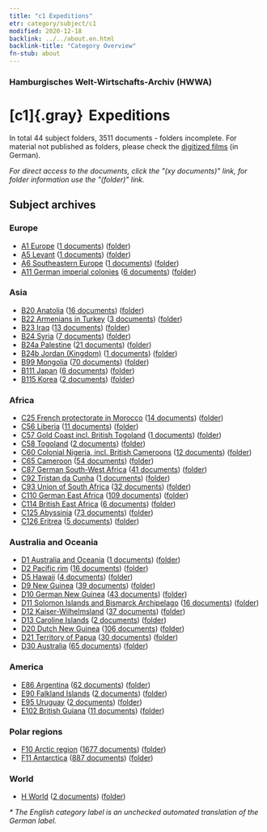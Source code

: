 ```yaml
---
title: "c1 Expeditions"
etr: category/subject/c1
modified: 2020-12-18
backlink: ../../about.en.html
backlink-title: "Category Overview"
fn-stub: about
---
```


### Hamburgisches Welt-Wirtschafts-Archiv (HWWA)
# [c1]{.gray}&#8201; Expeditions&#160; 





In total 44 subject folders, 3511 documents - folders incomplete.
For material not published as folders, please check the [digitized films](/film/h1_sh) (in German).

_For direct access to the documents, click the "(xy documents)" link, for folder information use the "(folder)" link._

## Subject archives



### Europe

- [A1 Europe](../../../geo/about.en.html#A1) (<a href="https://dfg-viewer.de/show/?tx_dlf[id]=https://pm20.zbw.eu/mets/sh/1408xx/140892/1442xx/144200/public.mets.en.xml" target="_blank">1 documents</a>) ([folder](http://purl.org/pressemappe20/folder/sh/140892,144200))
- [A5 Levant](../../../geo/about.en.html#A5) (<a href="https://dfg-viewer.de/show/?tx_dlf[id]=https://pm20.zbw.eu/mets/sh/1408xx/140898/1442xx/144200/public.mets.en.xml" target="_blank">1 documents</a>) ([folder](http://purl.org/pressemappe20/folder/sh/140898,144200))
- [A6 Southeastern Europe](../../../geo/about.en.html#A6) (<a href="https://dfg-viewer.de/show/?tx_dlf[id]=https://pm20.zbw.eu/mets/sh/1409xx/140900/1442xx/144200/public.mets.en.xml" target="_blank">1 documents</a>) ([folder](http://purl.org/pressemappe20/folder/sh/140900,144200))
- [A11 German imperial colonies](../../../geo/about.en.html#A11) (<a href="https://dfg-viewer.de/show/?tx_dlf[id]=https://pm20.zbw.eu/mets/sh/1409xx/140960/1442xx/144200/public.mets.en.xml" target="_blank">6 documents</a>) ([folder](http://purl.org/pressemappe20/folder/sh/140960,144200))

### Asia

- [B20 Anatolia](../../../geo/about.en.html#B20) (<a href="https://dfg-viewer.de/show/?tx_dlf[id]=https://pm20.zbw.eu/mets/sh/1411xx/141108/1442xx/144200/public.mets.en.xml" target="_blank">16 documents</a>) ([folder](http://purl.org/pressemappe20/folder/sh/141108,144200))
- [B22 Armenians in Turkey](../../../geo/about.en.html#B22) (<a href="https://dfg-viewer.de/show/?tx_dlf[id]=https://pm20.zbw.eu/mets/sh/1411xx/141112/1442xx/144200/public.mets.en.xml" target="_blank">3 documents</a>) ([folder](http://purl.org/pressemappe20/folder/sh/141112,144200))
- [B23 Iraq](../../../geo/about.en.html#B23) (<a href="https://dfg-viewer.de/show/?tx_dlf[id]=https://pm20.zbw.eu/mets/sh/1411xx/141113/1442xx/144200/public.mets.en.xml" target="_blank">13 documents</a>) ([folder](http://purl.org/pressemappe20/folder/sh/141113,144200))
- [B24 Syria](../../../geo/about.en.html#B24) (<a href="https://dfg-viewer.de/show/?tx_dlf[id]=https://pm20.zbw.eu/mets/sh/1411xx/141114/1442xx/144200/public.mets.en.xml" target="_blank">7 documents</a>) ([folder](http://purl.org/pressemappe20/folder/sh/141114,144200))
- [B24a Palestine](../../../geo/about.en.html#B24a) (<a href="https://dfg-viewer.de/show/?tx_dlf[id]=https://pm20.zbw.eu/mets/sh/1411xx/141115/1442xx/144200/public.mets.en.xml" target="_blank">21 documents</a>) ([folder](http://purl.org/pressemappe20/folder/sh/141115,144200))
- [B24b Jordan (Kingdom)](../../../geo/about.en.html#B24b) (<a href="https://dfg-viewer.de/show/?tx_dlf[id]=https://pm20.zbw.eu/mets/sh/1411xx/141116/1442xx/144200/public.mets.en.xml" target="_blank">1 documents</a>) ([folder](http://purl.org/pressemappe20/folder/sh/141116,144200))
- [B99 Mongolia](../../../geo/about.en.html#B99) (<a href="https://dfg-viewer.de/show/?tx_dlf[id]=https://pm20.zbw.eu/mets/sh/1412xx/141261/1442xx/144200/public.mets.en.xml" target="_blank">70 documents</a>) ([folder](http://purl.org/pressemappe20/folder/sh/141261,144200))
- [B111 Japan](../../../geo/about.en.html#B111) (<a href="https://dfg-viewer.de/show/?tx_dlf[id]=https://pm20.zbw.eu/mets/sh/1412xx/141272/1442xx/144200/public.mets.en.xml" target="_blank">6 documents</a>) ([folder](http://purl.org/pressemappe20/folder/sh/141272,144200))
- [B115 Korea](../../../geo/about.en.html#B115) (<a href="https://dfg-viewer.de/show/?tx_dlf[id]=https://pm20.zbw.eu/mets/sh/1412xx/141276/1442xx/144200/public.mets.en.xml" target="_blank">2 documents</a>) ([folder](http://purl.org/pressemappe20/folder/sh/141276,144200))

### Africa

- [C25 French protectorate in Morocco](../../../geo/about.en.html#C25) (<a href="https://dfg-viewer.de/show/?tx_dlf[id]=https://pm20.zbw.eu/mets/sh/1413xx/141358/1442xx/144200/public.mets.en.xml" target="_blank">14 documents</a>) ([folder](http://purl.org/pressemappe20/folder/sh/141358,144200))
- [C56 Liberia](../../../geo/about.en.html#C56) (<a href="https://dfg-viewer.de/show/?tx_dlf[id]=https://pm20.zbw.eu/mets/sh/1414xx/141405/1442xx/144200/public.mets.en.xml" target="_blank">11 documents</a>) ([folder](http://purl.org/pressemappe20/folder/sh/141405,144200))
- [C57 Gold Coast incl. British Togoland](../../../geo/about.en.html#C57) (<a href="https://dfg-viewer.de/show/?tx_dlf[id]=https://pm20.zbw.eu/mets/sh/1414xx/141406/1442xx/144200/public.mets.en.xml" target="_blank">1 documents</a>) ([folder](http://purl.org/pressemappe20/folder/sh/141406,144200))
- [C58 Togoland](../../../geo/about.en.html#C58) (<a href="https://dfg-viewer.de/show/?tx_dlf[id]=https://pm20.zbw.eu/mets/sh/1414xx/141408/1442xx/144200/public.mets.en.xml" target="_blank">2 documents</a>) ([folder](http://purl.org/pressemappe20/folder/sh/141408,144200))
- [C60 Colonial Nigeria, incl. British Cameroons](../../../geo/about.en.html#C60) (<a href="https://dfg-viewer.de/show/?tx_dlf[id]=https://pm20.zbw.eu/mets/sh/1414xx/141409/1442xx/144200/public.mets.en.xml" target="_blank">12 documents</a>) ([folder](http://purl.org/pressemappe20/folder/sh/141409,144200))
- [C65 Cameroon](../../../geo/about.en.html#C65) (<a href="https://dfg-viewer.de/show/?tx_dlf[id]=https://pm20.zbw.eu/mets/sh/1414xx/141410/1442xx/144200/public.mets.en.xml" target="_blank">54 documents</a>) ([folder](http://purl.org/pressemappe20/folder/sh/141410,144200))
- [C87 German South-West Africa](../../../geo/about.en.html#C87) (<a href="https://dfg-viewer.de/show/?tx_dlf[id]=https://pm20.zbw.eu/mets/sh/1414xx/141450/1442xx/144200/public.mets.en.xml" target="_blank">41 documents</a>) ([folder](http://purl.org/pressemappe20/folder/sh/141450,144200))
- [C92 Tristan da Cunha](../../../geo/about.en.html#C92) (<a href="https://dfg-viewer.de/show/?tx_dlf[id]=https://pm20.zbw.eu/mets/sh/1414xx/141453/1442xx/144200/public.mets.en.xml" target="_blank">1 documents</a>) ([folder](http://purl.org/pressemappe20/folder/sh/141453,144200))
- [C93 Union of South Africa](../../../geo/about.en.html#C93) (<a href="https://dfg-viewer.de/show/?tx_dlf[id]=https://pm20.zbw.eu/mets/sh/1414xx/141454/1442xx/144200/public.mets.en.xml" target="_blank">32 documents</a>) ([folder](http://purl.org/pressemappe20/folder/sh/141454,144200))
- [C110 German East Africa](../../../geo/about.en.html#C110) (<a href="https://dfg-viewer.de/show/?tx_dlf[id]=https://pm20.zbw.eu/mets/sh/1414xx/141471/1442xx/144200/public.mets.en.xml" target="_blank">109 documents</a>) ([folder](http://purl.org/pressemappe20/folder/sh/141471,144200))
- [C114 British East Africa](../../../geo/about.en.html#C114) (<a href="https://dfg-viewer.de/show/?tx_dlf[id]=https://pm20.zbw.eu/mets/sh/1414xx/141473/1442xx/144200/public.mets.en.xml" target="_blank">6 documents</a>) ([folder](http://purl.org/pressemappe20/folder/sh/141473,144200))
- [C125 Abyssinia](../../../geo/about.en.html#C125) (<a href="https://dfg-viewer.de/show/?tx_dlf[id]=https://pm20.zbw.eu/mets/sh/1414xx/141482/1442xx/144200/public.mets.en.xml" target="_blank">73 documents</a>) ([folder](http://purl.org/pressemappe20/folder/sh/141482,144200))
- [C126 Eritrea](../../../geo/about.en.html#C126) (<a href="https://dfg-viewer.de/show/?tx_dlf[id]=https://pm20.zbw.eu/mets/sh/1414xx/141483/1442xx/144200/public.mets.en.xml" target="_blank">5 documents</a>) ([folder](http://purl.org/pressemappe20/folder/sh/141483,144200))

### Australia and Oceania

- [D1 Australia and Oceania](../../../geo/about.en.html#D1) (<a href="https://dfg-viewer.de/show/?tx_dlf[id]=https://pm20.zbw.eu/mets/sh/1415xx/141592/1442xx/144200/public.mets.en.xml" target="_blank">1 documents</a>) ([folder](http://purl.org/pressemappe20/folder/sh/141592,144200))
- [D2 Pacific rim](../../../geo/about.en.html#D2) (<a href="https://dfg-viewer.de/show/?tx_dlf[id]=https://pm20.zbw.eu/mets/sh/1415xx/141593/1442xx/144200/public.mets.en.xml" target="_blank">16 documents</a>) ([folder](http://purl.org/pressemappe20/folder/sh/141593,144200))
- [D5 Hawaii](../../../geo/about.en.html#D5) (<a href="https://dfg-viewer.de/show/?tx_dlf[id]=https://pm20.zbw.eu/mets/sh/1415xx/141595/1442xx/144200/public.mets.en.xml" target="_blank">4 documents</a>) ([folder](http://purl.org/pressemappe20/folder/sh/141595,144200))
- [D9 New Guinea](../../../geo/about.en.html#D9) (<a href="https://dfg-viewer.de/show/?tx_dlf[id]=https://pm20.zbw.eu/mets/sh/1416xx/141600/1442xx/144200/public.mets.en.xml" target="_blank">39 documents</a>) ([folder](http://purl.org/pressemappe20/folder/sh/141600,144200))
- [D10 German New Guinea](../../../geo/about.en.html#D10) (<a href="https://dfg-viewer.de/show/?tx_dlf[id]=https://pm20.zbw.eu/mets/sh/1416xx/141601/1442xx/144200/public.mets.en.xml" target="_blank">43 documents</a>) ([folder](http://purl.org/pressemappe20/folder/sh/141601,144200))
- [D11 Solomon Islands and Bismarck Archipelago](../../../geo/about.en.html#D11) (<a href="https://dfg-viewer.de/show/?tx_dlf[id]=https://pm20.zbw.eu/mets/sh/1416xx/141610/1442xx/144200/public.mets.en.xml" target="_blank">16 documents</a>) ([folder](http://purl.org/pressemappe20/folder/sh/141610,144200))
- [D12 Kaiser-Wilhelmsland](../../../geo/about.en.html#D12) (<a href="https://dfg-viewer.de/show/?tx_dlf[id]=https://pm20.zbw.eu/mets/sh/1416xx/141612/1442xx/144200/public.mets.en.xml" target="_blank">37 documents</a>) ([folder](http://purl.org/pressemappe20/folder/sh/141612,144200))
- [D13 Caroline Islands](../../../geo/about.en.html#D13) (<a href="https://dfg-viewer.de/show/?tx_dlf[id]=https://pm20.zbw.eu/mets/sh/1416xx/141613/1442xx/144200/public.mets.en.xml" target="_blank">2 documents</a>) ([folder](http://purl.org/pressemappe20/folder/sh/141613,144200))
- [D20 Dutch New Guinea](../../../geo/about.en.html#D20) (<a href="https://dfg-viewer.de/show/?tx_dlf[id]=https://pm20.zbw.eu/mets/sh/1416xx/141619/1442xx/144200/public.mets.en.xml" target="_blank">106 documents</a>) ([folder](http://purl.org/pressemappe20/folder/sh/141619,144200))
- [D21 Territory of Papua](../../../geo/about.en.html#D21) (<a href="https://dfg-viewer.de/show/?tx_dlf[id]=https://pm20.zbw.eu/mets/sh/1416xx/141620/1442xx/144200/public.mets.en.xml" target="_blank">30 documents</a>) ([folder](http://purl.org/pressemappe20/folder/sh/141620,144200))
- [D30 Australia](../../../geo/about.en.html#D30) (<a href="https://dfg-viewer.de/show/?tx_dlf[id]=https://pm20.zbw.eu/mets/sh/1416xx/141621/1442xx/144200/public.mets.en.xml" target="_blank">65 documents</a>) ([folder](http://purl.org/pressemappe20/folder/sh/141621,144200))

### America

- [E86 Argentina](../../../geo/about.en.html#E86) (<a href="https://dfg-viewer.de/show/?tx_dlf[id]=https://pm20.zbw.eu/mets/sh/1416xx/141692/1442xx/144200/public.mets.en.xml" target="_blank">62 documents</a>) ([folder](http://purl.org/pressemappe20/folder/sh/141692,144200))
- [E90 Falkland Islands](../../../geo/about.en.html#E90) (<a href="https://dfg-viewer.de/show/?tx_dlf[id]=https://pm20.zbw.eu/mets/sh/1416xx/141694/1442xx/144200/public.mets.en.xml" target="_blank">2 documents</a>) ([folder](http://purl.org/pressemappe20/folder/sh/141694,144200))
- [E95 Uruguay](../../../geo/about.en.html#E95) (<a href="https://dfg-viewer.de/show/?tx_dlf[id]=https://pm20.zbw.eu/mets/sh/1416xx/141695/1442xx/144200/public.mets.en.xml" target="_blank">2 documents</a>) ([folder](http://purl.org/pressemappe20/folder/sh/141695,144200))
- [E102 British Guiana](../../../geo/about.en.html#E102) (<a href="https://dfg-viewer.de/show/?tx_dlf[id]=https://pm20.zbw.eu/mets/sh/1417xx/141700/1442xx/144200/public.mets.en.xml" target="_blank">11 documents</a>) ([folder](http://purl.org/pressemappe20/folder/sh/141700,144200))

### Polar regions

- [F10 Arctic region](../../../geo/about.en.html#F10) (<a href="https://dfg-viewer.de/show/?tx_dlf[id]=https://pm20.zbw.eu/mets/sh/1417xx/141702/1442xx/144200/public.mets.en.xml" target="_blank">1677 documents</a>) ([folder](http://purl.org/pressemappe20/folder/sh/141702,144200))
- [F11 Antarctica](../../../geo/about.en.html#F11) (<a href="https://dfg-viewer.de/show/?tx_dlf[id]=https://pm20.zbw.eu/mets/sh/1417xx/141703/1442xx/144200/public.mets.en.xml" target="_blank">887 documents</a>) ([folder](http://purl.org/pressemappe20/folder/sh/141703,144200))

### World

- [H World](../../../geo/about.en.html#H) (<a href="https://dfg-viewer.de/show/?tx_dlf[id]=https://pm20.zbw.eu/mets/sh/1417xx/141728/1442xx/144200/public.mets.en.xml" target="_blank">2 documents</a>) ([folder](http://purl.org/pressemappe20/folder/sh/141728,144200))


_* The English category label is an unchecked automated translation of the German label._

